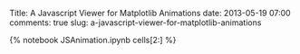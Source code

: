 Title: A Javascript Viewer for Matplotlib Animations
date: 2013-05-19 07:00
comments: true
slug: a-javascript-viewer-for-matplotlib-animations

{% notebook JSAnimation.ipynb cells[2:] %}